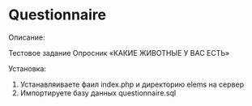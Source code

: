 # Questionnaire
Описание:

Тестовое задание Опросник «КАКИЕ ЖИВОТНЫЕ У ВАС ЕСТЬ»

Установка:
1. Устанавляиваете фаил index.php и директорию elems на сервер
2. Импортируете базу данных questionnaire.sql
